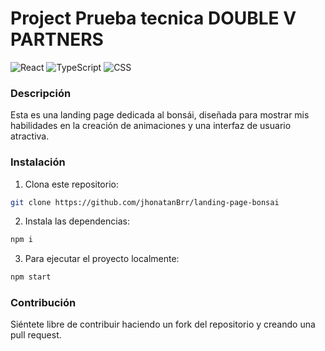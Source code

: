 # Project Prueba tecnica DOUBLE V PARTNERS

![React](https://img.shields.io/badge/-React-61DAFB?logo=react&logoColor=white&style=flat-square)
![TypeScript](https://img.shields.io/badge/-TypeScript-007ACC?logo=typescript&logoColor=white&style=flat-square)
![CSS](https://img.shields.io/badge/-CSS-1572B6?logo=css3&logoColor=white&style=flat-square)

### Descripción
Esta es una landing page dedicada al bonsái, diseñada para mostrar mis habilidades en la creación de animaciones y una interfaz de usuario atractiva.

### Instalación

1. Clona este repositorio: 
 ```bash
 git clone https://github.com/jhonatanBrr/landing-page-bonsai
 ```
2. Instala las dependencias: 
 ```bash
 npm i
 ```
3. Para ejecutar el proyecto localmente: 
 ```bash
 npm start
 ```

### Contribución
Siéntete libre de contribuir haciendo un fork del repositorio y creando una pull request.
